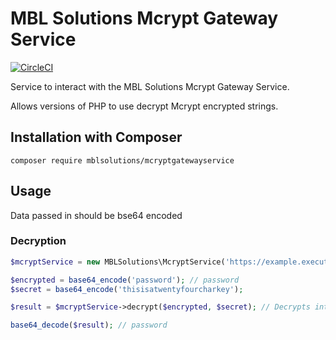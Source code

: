 # MBL Solutions Mcrypt Gateway Service

[![CircleCI](https://circleci.com/gh/mblsolutions/mcryptgatewayservice.svg?style=svg)](https://circleci.com/gh/mblsolutions/mcryptgatewayservice)

Service to interact with the MBL Solutions Mcrypt Gateway Service.

Allows versions of PHP to use decrypt Mcrypt encrypted strings.

## Installation with Composer

``` composer require mblsolutions/mcryptgatewayservice ```

## Usage

Data passed in should be bse64 encoded

### Decryption

```php
$mcryptService = new MBLSolutions\McryptService('https://example.execute-api.eu-west-1.amazonaws.com', 'prod');

$encrypted = base64_encode('password'); // password
$secret = base64_encode('thisisatwentyfourcharkey');

$result = $mcryptService->decrypt($encrypted, $secret); // Decrypts into cGFzc3dvcmQ=

base64_decode($result); // password
```